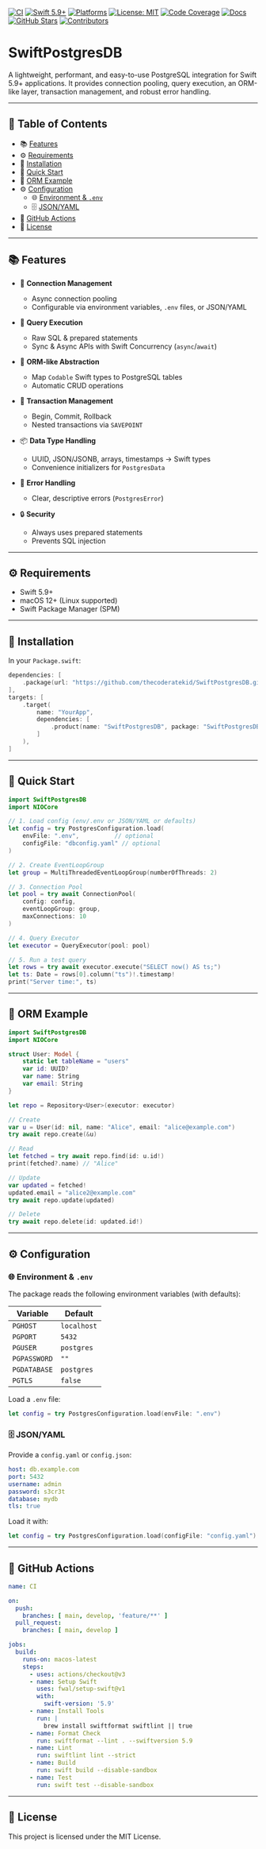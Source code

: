 [![CI](https://github.com/thecoderatekid/SwiftPostgresDB/actions/workflows/ci.yml/badge.svg)](https://github.com/thecoderatekid/SwiftPostgresDB/actions)
[![Swift 5.9+](https://img.shields.io/badge/swift-5.9%2B-orange?style=flat-square&logo=swift)](https://swift.org)
[![Platforms](https://img.shields.io/badge/platforms-macOS%2012%2B%20%7C%20Linux-blue?style=flat-square&logo=apple&logo=linux)](https://swift.org/platform-support)
[![License: MIT](https://img.shields.io/badge/license-MIT-green?style=flat-square&logo=opensource)](LICENSE)
[![Code Coverage](https://img.shields.io/codecov/c/github/thecoderatekid/SwiftPostgresDB?style=flat-square&logo=codecov)](https://codecov.io/gh/thecoderatekid/SwiftPostgresDB)
[![Docs](https://img.shields.io/badge/docs-SwiftDoc-blue?style=flat-square&logo=read-the-docs)](https://github.com/thecoderatekid/SwiftPostgresDB#readme)
[![GitHub Stars](https://img.shields.io/github/stars/thecoderatekid/SwiftPostgresDB?style=flat-square&logo=github)](https://github.com/thecoderatekid/SwiftPostgresDB/stargazers)
[![Contributors](https://img.shields.io/github/contributors/thecoderatekid/SwiftPostgresDB?style=flat-square&logo=github)](https://github.com/thecoderatekid/SwiftPostgresDB/graphs/contributors)

# SwiftPostgresDB

A lightweight, performant, and easy-to-use PostgreSQL integration for Swift 5.9+ applications. It provides connection pooling, query execution, an ORM-like layer, transaction management, and robust error handling.

---

## 📑 Table of Contents

- 📚 [Features](#features)
- ⚙️ [Requirements](#requirements)
- 🔧 [Installation](#installation)
- 🚀 [Quick Start](#quick-start)
- 🧩 [ORM Example](#orm-example)
- ⚙️ [Configuration](#configuration)
  - 🌐 [Environment & `.env`](#environment--env)
  - 🗄️ [JSON/YAML](#jsonyaml)
- 🤖 [GitHub Actions](#github-actions)
- 📄 [License](#license)

---

## 📚 Features

- 🤝 **Connection Management**
  - Async connection pooling
  - Configurable via environment variables, `.env` files, or JSON/YAML

- 📝 **Query Execution**
  - Raw SQL & prepared statements
  - Sync & Async APIs with Swift Concurrency (`async`/`await`)

- 🧩 **ORM-like Abstraction**
  - Map `Codable` Swift types to PostgreSQL tables
  - Automatic CRUD operations

- 🔄 **Transaction Management**
  - Begin, Commit, Rollback
  - Nested transactions via `SAVEPOINT`

- 📦 **Data Type Handling**
  - UUID, JSON/JSONB, arrays, timestamps → Swift types
  - Convenience initializers for `PostgresData`

- 🚨 **Error Handling**
  - Clear, descriptive errors (`PostgresError`)

- 🔒 **Security**
  - Always uses prepared statements
  - Prevents SQL injection

---

## ⚙️ Requirements

- Swift 5.9+
- macOS 12+ (Linux supported)
- Swift Package Manager (SPM)

---

## 🔧 Installation

In your `Package.swift`:

```swift
dependencies: [
    .package(url: "https://github.com/thecoderatekid/SwiftPostgresDB.git", from: "1.0.0"),
],
targets: [
    .target(
        name: "YourApp",
        dependencies: [
            .product(name: "SwiftPostgresDB", package: "SwiftPostgresDB"),
        ]
    ),
]
```

---

## 🚀 Quick Start

```swift
import SwiftPostgresDB
import NIOCore

// 1. Load config (env/.env or JSON/YAML or defaults)
let config = try PostgresConfiguration.load(
    envFile: ".env",          // optional
    configFile: "dbconfig.yaml" // optional
)

// 2. Create EventLoopGroup
let group = MultiThreadedEventLoopGroup(numberOfThreads: 2)

// 3. Connection Pool
let pool = try await ConnectionPool(
    config: config,
    eventLoopGroup: group,
    maxConnections: 10
)

// 4. Query Executor
let executor = QueryExecutor(pool: pool)

// 5. Run a test query
let rows = try await executor.execute("SELECT now() AS ts;")
let ts: Date = rows[0].column("ts")!.timestamp!
print("Server time:", ts)
```

---

## 🧩 ORM Example

```swift
import SwiftPostgresDB
import NIOCore

struct User: Model {
    static let tableName = "users"
    var id: UUID?
    var name: String
    var email: String
}

let repo = Repository<User>(executor: executor)

// Create
var u = User(id: nil, name: "Alice", email: "alice@example.com")
try await repo.create(&u)

// Read
let fetched = try await repo.find(id: u.id!)
print(fetched?.name) // "Alice"

// Update
var updated = fetched!
updated.email = "alice2@example.com"
try await repo.update(updated)

// Delete
try await repo.delete(id: updated.id!)
```

---

## ⚙️ Configuration

### 🌐 Environment & `.env`

The package reads the following environment variables (with defaults):

| Variable    | Default     |
| ----------- | ----------- |
| `PGHOST`    | `localhost` |
| `PGPORT`    | `5432`      |
| `PGUSER`    | `postgres`  |
| `PGPASSWORD`| `""`        |
| `PGDATABASE`| `postgres`  |
| `PGTLS`     | `false`     |

Load a `.env` file:

```swift
let config = try PostgresConfiguration.load(envFile: ".env")
```

### 🗄️ JSON/YAML

Provide a `config.yaml` or `config.json`:

```yaml
host: db.example.com
port: 5432
username: admin
password: s3cr3t
database: mydb
tls: true
```

Load it with:

```swift
let config = try PostgresConfiguration.load(configFile: "config.yaml")
```

---

## 🤖 GitHub Actions

```yaml
name: CI

on:
  push:
    branches: [ main, develop, 'feature/**' ]
  pull_request:
    branches: [ main, develop ]

jobs:
  build:
    runs-on: macos-latest
    steps:
      - uses: actions/checkout@v3
      - name: Setup Swift
        uses: fwal/setup-swift@v1
        with:
          swift-version: '5.9'
      - name: Install Tools
        run: |
          brew install swiftformat swiftlint || true
      - name: Format Check
        run: swiftformat --lint . --swiftversion 5.9
      - name: Lint
        run: swiftlint lint --strict
      - name: Build
        run: swift build --disable-sandbox
      - name: Test
        run: swift test --disable-sandbox
```

---

## 📄 License

This project is licensed under the MIT License.
